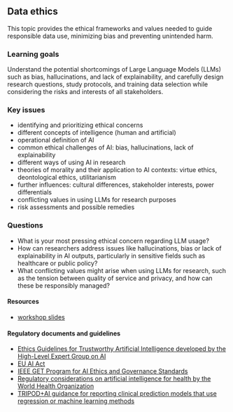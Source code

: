 
## Data ethics
This topic provides the ethical frameworks and values needed to guide responsible data use, minimizing bias and preventing unintended harm. 
### Learning goals
Understand the potential shortcomings of Large Language Models (LLMs) such as bias, hallucinations, and lack of explainability, and carefully design research questions, study protocols, and training data selection while considering the risks and interests of all stakeholders.
### Key issues
+ identifying and prioritizing ethical concerns
+ different concepts of intelligence (human and artificial)
+ operational definition of AI
+ common ethical challenges of AI: bias, hallucinations, lack of explainability
+ different ways of using AI in research
+ theories of morality and their application to AI contexts: virtue ethics, deontological ethics, utilitarianism
+ further influences: cultural differences, stakeholder interests, power differentials
+ conflicting values in using LLMs for research purposes
+ risk assessments and possible remedies
### Questions
+ What is your most pressing ethical concern regarding LLM usage?
+ How can researchers address issues like hallucinations, bias or lack of explainability in AI outputs, particularly in sensitive fields such as healthcare or public policy?
+ What conflicting values might arise when using LLMs for research, such as the tension between quality of service and privacy, and how can these be responsibly managed?

#### Resources
+ [workshop slides](https://github.com/llmcloud24/de.KCD-Summer-School-2024/blob/main/Day_2/Data_Ethics/deKCD_day2_ethics.pdf)
#### Regulatory documents and guidelines
+ [Ethics Guidelines for Trustworthy Artificial Intelligence developed by the High-Level Expert Group on AI](https://digital-strategy.ec.europa.eu/en/library/ethics-guidelines-trustworthy-ai)
+ [EU AI Act](https://eur-lex.europa.eu/legal-content/EN/TXT/?uri=CELEX:32024R1689)
+ [IEEE GET Program for AI Ethics and Governance Standards](https://ieeexplore.ieee.org/browse/standards/get-program/page/series?id=93)
+ [Regulatory considerations on artificial intelligence for health by the World Health Organization](https://www.who.int/publications/i/item/9789240078871)
+ [TRIPOD+AI guidance for reporting clinical prediction models that use regression or machine learning methods](https://www.tripod-statement.org/)
